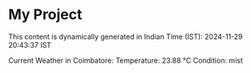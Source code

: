# My Project

This content is dynamically generated in Indian Time (IST): 2024-11-29 20:43:37 IST


Current Weather in Coimbatore:
Temperature: 23.88 °C
Condition: mist
